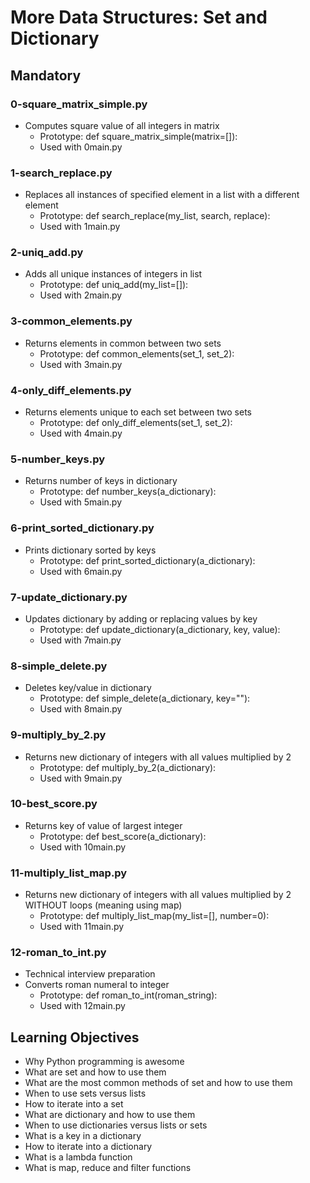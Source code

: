 # More Data Structures: Set and Dictionary

## Mandatory

### 0-square_matrix_simple.py
- Computes square value of all integers in matrix
    - Prototype: def square_matrix_simple(matrix=[]):
    - Used with 0main.py

### 1-search_replace.py
- Replaces all instances of specified element in a list with a different element
    - Prototype: def search_replace(my_list, search, replace):
    - Used with 1main.py

### 2-uniq_add.py
- Adds all unique instances of integers in list
    - Prototype: def uniq_add(my_list=[]):
    - Used with 2main.py

### 3-common_elements.py
- Returns elements in common between two sets
    - Prototype: def common_elements(set_1, set_2):
    - Used with 3main.py

### 4-only_diff_elements.py
- Returns elements unique to each set between two sets
    - Prototype: def only_diff_elements(set_1, set_2):
    - Used with 4main.py

### 5-number_keys.py
- Returns number of keys in dictionary
    - Prototype: def number_keys(a_dictionary):
    - Used with 5main.py

### 6-print_sorted_dictionary.py
- Prints dictionary sorted by keys
    - Prototype: def print_sorted_dictionary(a_dictionary):
    - Used with 6main.py

### 7-update_dictionary.py
- Updates dictionary by adding or replacing values by key
    - Prototype: def update_dictionary(a_dictionary, key, value):
    - Used with 7main.py

### 8-simple_delete.py
- Deletes key/value in dictionary
    - Prototype: def simple_delete(a_dictionary, key=""):
    - Used with 8main.py

### 9-multiply_by_2.py
- Returns new dictionary of integers with all values multiplied by 2
    - Prototype: def multiply_by_2(a_dictionary):
    - Used with 9main.py

### 10-best_score.py
- Returns key of value of largest integer
    - Prototype: def best_score(a_dictionary):
    - Used with 10main.py

### 11-multiply_list_map.py
- Returns new dictionary of integers with all values multiplied by 2 WITHOUT loops (meaning using map)
    - Prototype: def multiply_list_map(my_list=[], number=0):
    - Used with 11main.py

### 12-roman_to_int.py
- Technical interview preparation
- Converts roman numeral to integer
    - Prototype: def roman_to_int(roman_string):
    - Used with 12main.py

## Learning Objectives
- Why Python programming is awesome
- What are set and how to use them
- What are the most common methods of set and how to use them
- When to use sets versus lists
- How to iterate into a set
- What are dictionary and how to use them
- When to use dictionaries versus lists or sets
- What is a key in a dictionary
- How to iterate into a dictionary
- What is a lambda function
- What is map, reduce and filter functions
